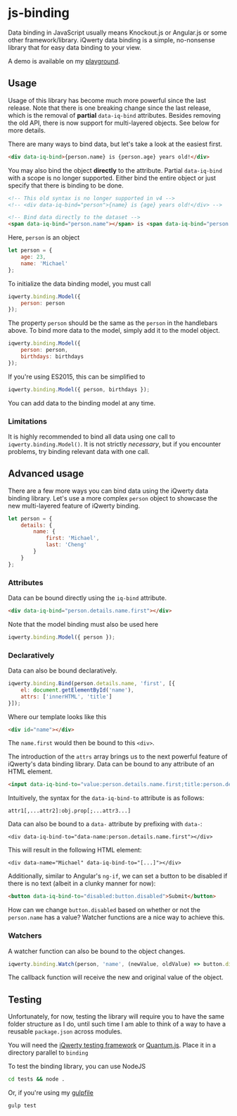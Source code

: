 # js-binding

Data binding in JavaScript usually means Knockout.js or Angular.js or some other framework/library. iQwerty data binding is a simple, no-nonsense library that for easy data binding to your view.

A demo is available on my [playground](https://www.michaelcheng.us/playground/lib-js/binding/).

## Usage
Usage of this library has become much more powerful since the last release. Note that there is one breaking change since the last release, which is the removal of **partial** `data-iq-bind` attributes. Besides removing the old API, there is now support for multi-layered objects. See below for more details.

There are many ways to bind data, but let's take a look at the easiest first.

```html
<div data-iq-bind>{person.name} is {person.age} years old!</div>
```

You may also bind the object **directly** to the attribute. Partial `data-iq-bind` with a scope is no longer supported. Either bind the entire object or just specify that there is binding to be done.

```html
<!-- This old syntax is no longer supported in v4 -->
<!-- <div data-iq-bind="person">{name} is {age} years old!</div> -->

<!-- Bind data directly to the dataset -->
<span data-iq-bind="person.name"></span> is <span data-iq-bind="person.age"></span> years old!
```

Here, `person` is an object

```javascript
let person = {
	age: 23,
	name: 'Michael'
};
```

To initialize the data binding model, you must call

```javascript
iqwerty.binding.Model({
	person: person
});
```

The property `person` should be the same as the `person` in the handlebars above. To bind more data to the model, simply add it to the model object.

```javascript
iqwerty.binding.Model({
	person: person,
	birthdays: birthdays
});
```

If you're using ES2015, this can be simplified to

```javascript
iqwerty.binding.Model({ person, birthdays });
```

You can add data to the binding model at any time.

### Limitations
It is highly recommended to bind all data using one call to `iqwerty.binding.Model()`. It is not strictly *necessary*, but if you encounter problems, try binding relevant data with one call.

## Advanced usage
There are a few more ways you can bind data using the iQwerty data binding library. Let's use a more complex `person` object to showcase the new multi-layered feature of iQwerty binding.

```javascript
let person = {
	details: {
		name: {
			first: 'Michael',
			last: 'Cheng'
		}
	}
};
```

### Attributes
Data can be bound directly using the `iq-bind` attribute.

```html
<div data-iq-bind="person.details.name.first"></div>
```

Note that the model binding must also be used here

```javascript
iqwerty.binding.Model({ person });
```

### Declaratively
Data can also be bound declaratively.

```javascript
iqwerty.binding.Bind(person.details.name, 'first', [{
	el: document.getElementById('name'),
	attrs: ['innerHTML', 'title']
}]);
```

Where our template looks like this

```html
<div id="name"></div>
```

The `name.first` would then be bound to this `<div>`.

The introduction of the `attrs` array brings us to the next powerful feature of iQwerty's data binding library. Data can be bound to any attribute of an HTML element.

```html
<input data-iq-bind-to="value:person.details.name.first;title:person.details.name.last" type="text">
```

Intuitively, the syntax for the `data-iq-bind-to` attribute is as follows:

`attr1[,...attr2]:obj.prop[;...attr3...]`

Data can also be bound to a `data-` attribute by prefixing with `data-`:

`<div data-iq-bind-to="data-name:person.details.name.first"></div>`

This will result in the following HTML element:

`<div data-name="Michael" data-iq-bind-to="[...]"></div>`

Additionally, similar to Angular's `ng-if`, we can set a button to be disabled if there is no text (albeit in a clunky manner for now):

```html
<button data-iq-bind-to="disabled:button.disabled">Submit</button>
```

How can we change `button.disabled` based on whether or not the `person.name` has a value? Watcher functions are a nice way to achieve this.

### Watchers
A watcher function can also be bound to the object changes.

```javascript
iqwerty.binding.Watch(person, 'name', (newValue, oldValue) => button.disabled = !!newValue);
```

The callback function will receive the new and original value of the object.

## Testing
Unfortunately, for now, testing the library will require you to have the same folder structure as I do, until such time I am able to think of a way to have a reusable `package.json` across modules.

You will need the [iQwerty testing framework](https://github.com/mlcheng/js-test) or [Quantum.js](https://github.com/mlcheng/js-quantum). Place it in a directory parallel to `binding`

To test the binding library, you can use NodeJS

```bash
cd tests && node .
```

Or, if you're using my [gulpfile](https://github.com/mlcheng/js-gulpfile)

```bash
gulp test
```
